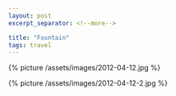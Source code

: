 ```yaml
---
layout: post
excerpt_separator: <!--more-->

title: "Fountain"
tags: travel
---
```


{% picture /assets/images/2012-04-12.jpg %}

{% picture /assets/images/2012-04-12-2.jpg %}
<!--more-->